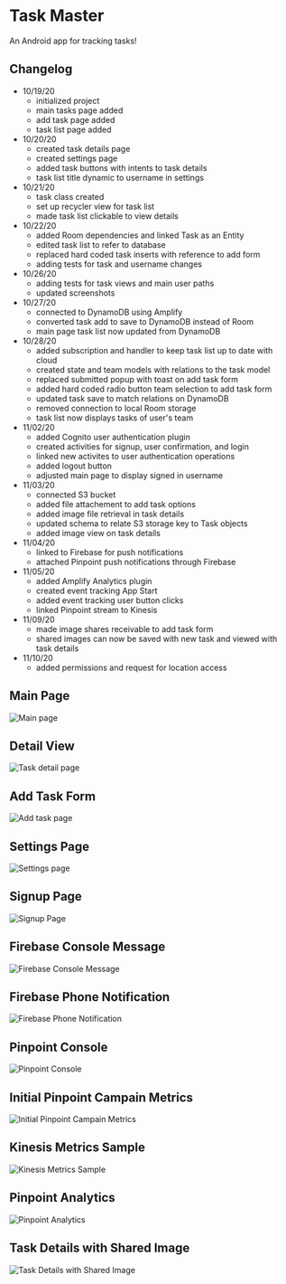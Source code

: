 # Task Master

An Android app for tracking tasks!

## Changelog

  - 10/19/20
    - initialized project
    - main tasks page added
    - add task page added
    - task list page added
  - 10/20/20
    - created task details page
    - created settings page
    - added task buttons with intents to task details
    - task list title dynamic to username in settings
  - 10/21/20
    - task class created
    - set up recycler view for task list
    - made task list clickable to view details
  - 10/22/20
    - added Room dependencies and linked Task as an Entity
    - edited task list to refer to database
    - replaced hard coded task inserts with reference to add form
    - adding tests for task and username changes
  - 10/26/20
    - adding tests for task views and main user paths
    - updated screenshots
  - 10/27/20
    - connected to DynamoDB using Amplify
    - converted task add to save to DynamoDB instead of Room
    - main page task list now updated from DynamoDB
  - 10/28/20
    - added subscription and handler to keep task list up to date with cloud
    - created state and team models with relations to the task model
    - replaced submitted popup with toast on add task form
    - added hard coded radio button team selection to add task form
    - updated task save to match relations on DynamoDB
    - removed connection to local Room storage
    - task list now displays tasks of user's team
  - 11/02/20
    - added Cognito user authentication plugin
    - created activities for signup, user confirmation, and login
    - linked new activites to user authentication operations
    - added logout button
    - adjusted main page to display signed in username
  - 11/03/20
    - connected S3 bucket
    - added file attachement to add task options
    - added image file retrieval in task details
    - updated schema to relate S3 storage key to Task objects
    - added image view on task details
  - 11/04/20
    - linked to Firebase for push notifications
    - attached Pinpoint push notifications through Firebase
  - 11/05/20
    - added Amplify Analytics plugin
    - created event tracking App Start
    - added event tracking user button clicks
    - linked Pinpoint stream to Kinesis
  - 11/09/20
    - made image shares receivable to add task form
    - shared images can now be saved with new task and viewed with task details
  - 11/10/20
    - added permissions and request for location access

## Main Page

![Main page](screenshots/main-activity-11-02-20.PNG)

## Detail View

![Task detail page](screenshots/task-details-activity-10-26-20.PNG)

## Add Task Form

![Add task page](screenshots/add-task-activity-10-28-20.PNG)

## Settings Page

![Settings page](screenshots/settings-activity-10-28-20.PNG)

## Signup Page

![Signup Page](screenshots/signup-activity-11-02-20.PNG)

## Firebase Console Message

![Firebase Console Message](screenshots/firebase-console.PNG)

## Firebase Phone Notification

![Firebase Phone Notification](screenshots/firebase-notification.PNG)

## Pinpoint Console

![Pinpoint Console](screenshots/pinpoint-console.PNG)

## Initial Pinpoint Campain Metrics

![Initial Pinpoint Campain Metrics](screenshots/pinpoint-campain-metrics.PNG)

## Kinesis Metrics Sample

![Kinesis Metrics Sample](screenshots/kinesis-analytics.PNG)

## Pinpoint Analytics

![Pinpoint Analytics](screenshots/pinpoint-analytics.PNG)

## Task Details with Shared Image

![Task Details with Shared Image](screenshots/task-details-activity-11-09-20.PNG)

